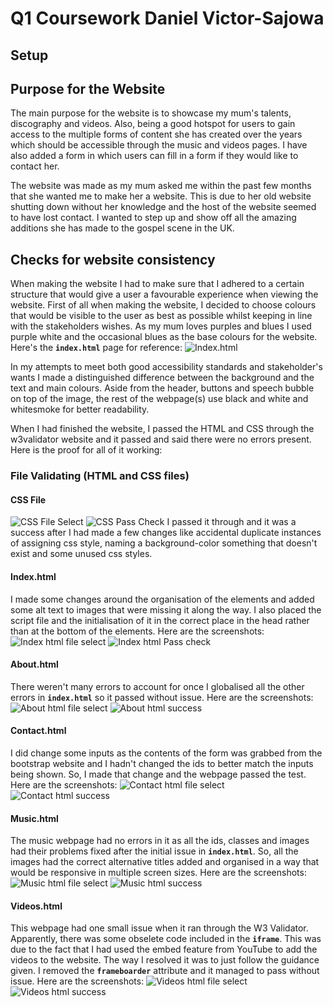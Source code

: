 # Q1 Coursework Daniel Victor-Sajowa
## Setup 




## Purpose for the Website
The main purpose for the website is to showcase my mum's talents, discography and videos. Also, being a good hotspot for users to gain access to the multiple forms of content she has created over the years which should be accessible through the music and videos pages. I have also added a form in which users can fill in a form if they would like to contact her. 

The website was made as my mum asked me within the past few months that she wanted me to make her a website. This is due to her old website shutting down without her knowledge and the host of the website seemed to have lost contact. I wanted to step up and show off all the amazing additions she has made to the gospel scene in the UK. 

## Checks for website consistency 
When making the website I had to make sure that I adhered to a certain structure that would give a user a favourable experience when viewing the website. First of all when making the website, I decided to choose colours that would be visible to the user as best as possible whilst keeping in line with the stakeholders wishes. As my mum loves purples and blues I used purple white and the occasional blues as the base colours for the website. Here's the **`index.html`** page for reference: 
![Index.html](/important-pics/index-html-screenshot.png)

In my attempts to meet both good accessibility standards and stakeholder's wants I made a distinguished difference between the background and the text and main colours. Aside from the header, buttons and speech bubble on top of the image, the rest of the webpage(s) use black and white and whitesmoke for better readability. 




When I had finished the website, I passed the HTML and CSS through the w3validator website and it passed and said there were no errors present. Here is the proof for all of it working:

### File Validating (HTML and CSS files)
#### CSS File 
![CSS File Select](/important-pics/style-css-file-select.png)
![CSS Pass Check](/important-pics/css-accepted.png)
I passed it through and it was a success after I had made a few changes like accidental duplicate instances of assigning css style, naming a background-color something that doesn't exist and some unused css styles.

#### Index.html
I made some changes around the organisation of the elements and added some alt text to images that were missing it along the way. I also placed the script file and the initialisation of it in the correct place in the head rather than at the bottom of the elements. Here are the screenshots:
![Index html file select](/important-pics/index-html-file-select.png)
![Index html Pass check](/important-pics/index-html-success.png)

#### About.html
There weren't many errors to account for once I globalised all the other errors in **`index.html`** so it passed without issue. Here are the screenshots:
![About html file select](/important-pics/about-html-file-select.png)
![About html success](/important-pics/about-html-sucess.png)

#### Contact.html
I did change some inputs as the contents of the form was grabbed from the bootstrap website and I hadn't changed the ids to better match the inputs being shown. So, I made that change and the webpage passed the test. Here are the screenshots:
![Contact html file select](/important-pics/contact-html-file-select.png)
![Contact html success](/important-pics/contact-html-success.png)

#### Music.html
The music webpage had no errors in it as all the ids, classes and images had their problems fixed after the initial issue in **`index.html`**. So, all the images had the correct alternative titles added and organised in a way that would be responsive in multiple screen sizes. Here are the screenshots:
![Music html file select](/important-pics/music-html-file-select.png)
![Music html success](/important-pics/music-html-success.png)

#### Videos.html
This webpage had one small issue when it ran through the W3 Validator. Apparently, there was some obselete code included in the **`iframe`**. This was due to the fact that I had used the embed feature from YouTube to add the videos to the website. The way I resolved it was to just follow the guidance given. I removed the **`frameboarder`** attribute and it managed to pass without issue. Here are the screenshots:
![Videos html file select](/important-pics/videos-html-file-select.png)
![Videos html success](/important-pics/videos-html-success.png)